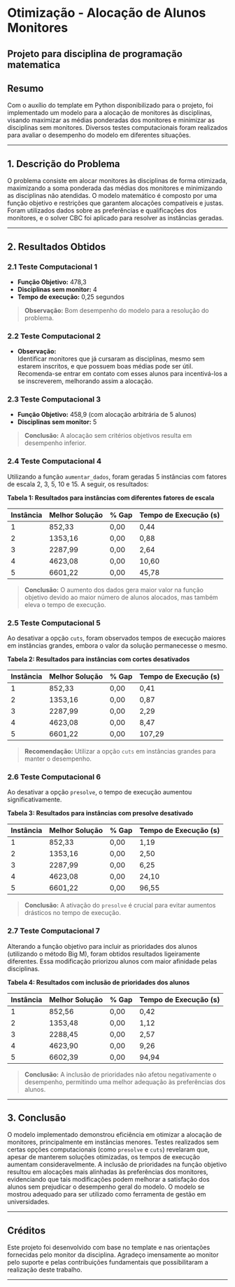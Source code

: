 # Otimização - Alocação de Alunos Monitores
Projeto para disciplina de programação matematica
---

## Resumo

Com o auxílio do template em Python disponibilizado para o projeto, foi implementado um modelo para a alocação de monitores às disciplinas, visando maximizar as médias ponderadas dos monitores e minimizar as disciplinas sem monitores. Diversos testes computacionais foram realizados para avaliar o desempenho do modelo em diferentes situações.

---

## 1. Descrição do Problema

O problema consiste em alocar monitores às disciplinas de forma otimizada, maximizando a soma ponderada das médias dos monitores e minimizando as disciplinas não atendidas. O modelo matemático é composto por uma função objetivo e restrições que garantem alocações compatíveis e justas. Foram utilizados dados sobre as preferências e qualificações dos monitores, e o solver CBC foi aplicado para resolver as instâncias geradas.

---

## 2. Resultados Obtidos

### 2.1 Teste Computacional 1

- **Função Objetivo:** 478,3
- **Disciplinas sem monitor:** 4
- **Tempo de execução:** 0,25 segundos

> **Observação:** Bom desempenho do modelo para a resolução do problema.

### 2.2 Teste Computacional 2

- **Observação:**  
  Identificar monitores que já cursaram as disciplinas, mesmo sem estarem inscritos, e que possuem boas médias pode ser útil. Recomenda-se entrar em contato com esses alunos para incentivá-los a se inscreverem, melhorando assim a alocação.

### 2.3 Teste Computacional 3

- **Função Objetivo:** 458,9 (com alocação arbitrária de 5 alunos)
- **Disciplinas sem monitor:** 5

> **Conclusão:** A alocação sem critérios objetivos resulta em desempenho inferior.

### 2.4 Teste Computacional 4

Utilizando a função `aumentar_dados`, foram geradas 5 instâncias com fatores de escala 2, 3, 5, 10 e 15. A seguir, os resultados:

**Tabela 1: Resultados para instâncias com diferentes fatores de escala**

| Instância | Melhor Solução | % Gap | Tempo de Execução (s) |
|-----------|----------------|-------|-----------------------|
| 1         | 852,33         | 0,00  | 0,44                  |
| 2         | 1353,16        | 0,00  | 0,88                  |
| 3         | 2287,99        | 0,00  | 2,64                  |
| 4         | 4623,08        | 0,00  | 10,60                 |
| 5         | 6601,22        | 0,00  | 45,78                 |

> **Conclusão:** O aumento dos dados gera maior valor na função objetivo devido ao maior número de alunos alocados, mas também eleva o tempo de execução.

### 2.5 Teste Computacional 5

Ao desativar a opção `cuts`, foram observados tempos de execução maiores em instâncias grandes, embora o valor da solução permanecesse o mesmo.

**Tabela 2: Resultados para instâncias com cortes desativados**

| Instância | Melhor Solução | % Gap | Tempo de Execução (s) |
|-----------|----------------|-------|-----------------------|
| 1         | 852,33         | 0,00  | 0,41                  |
| 2         | 1353,16        | 0,00  | 0,87                  |
| 3         | 2287,99        | 0,00  | 2,29                  |
| 4         | 4623,08        | 0,00  | 8,47                  |
| 5         | 6601,22        | 0,00  | 107,29                |

> **Recomendação:** Utilizar a opção `cuts` em instâncias grandes para manter o desempenho.

### 2.6 Teste Computacional 6

Ao desativar a opção `presolve`, o tempo de execução aumentou significativamente.

**Tabela 3: Resultados para instâncias com presolve desativado**

| Instância | Melhor Solução | % Gap | Tempo de Execução (s) |
|-----------|----------------|-------|-----------------------|
| 1         | 852,33         | 0,00  | 1,19                  |
| 2         | 1353,16        | 0,00  | 2,50                  |
| 3         | 2287,99        | 0,00  | 6,25                  |
| 4         | 4623,08        | 0,00  | 24,10                 |
| 5         | 6601,22        | 0,00  | 96,55                 |

> **Conclusão:** A ativação do `presolve` é crucial para evitar aumentos drásticos no tempo de execução.

### 2.7 Teste Computacional 7

Alterando a função objetivo para incluir as prioridades dos alunos (utilizando o método Big M), foram obtidos resultados ligeiramente diferentes. Essa modificação priorizou alunos com maior afinidade pelas disciplinas.

**Tabela 4: Resultados com inclusão de prioridades dos alunos**

| Instância | Melhor Solução | % Gap | Tempo de Execução (s) |
|-----------|----------------|-------|-----------------------|
| 1         | 852,56         | 0,00  | 0,42                  |
| 2         | 1353,48        | 0,00  | 1,12                  |
| 3         | 2288,45        | 0,00  | 2,57                  |
| 4         | 4623,90        | 0,00  | 9,26                  |
| 5         | 6602,39        | 0,00  | 94,94                 |

> **Conclusão:** A inclusão de prioridades não afetou negativamente o desempenho, permitindo uma melhor adequação às preferências dos alunos.

---

## 3. Conclusão

O modelo implementado demonstrou eficiência em otimizar a alocação de monitores, principalmente em instâncias menores. Testes realizados sem certas opções computacionais (como `presolve` e `cuts`) revelaram que, apesar de manterem soluções otimizadas, os tempos de execução aumentam consideravelmente. A inclusão de prioridades na função objetivo resultou em alocações mais alinhadas às preferências dos monitores, evidenciando que tais modificações podem melhorar a satisfação dos alunos sem prejudicar o desempenho geral do modelo. O modelo se mostrou adequado para ser utilizado como ferramenta de gestão em universidades.

---

## Créditos

Este projeto foi desenvolvido com base no template e nas orientações fornecidas pelo monitor da disciplina. Agradeço imensamente ao monitor pelo suporte e pelas contribuições fundamentais que possibilitaram a realização deste trabalho.

---
